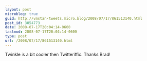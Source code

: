 ```yaml
---
layout: post
microblog: true
guid: http://vmstan-tweets.micro.blog/2008/07/17/861513140.html
post_id: 3054773
date: 2008-07-17T20:04:14-0600
lastmod: 2008-07-17T20:04:14-0600
type: post
url: /2008/07/17/861513140.html
---
```

Twinkle is a bit cooler then Twitteriffic. Thanks Brad!
